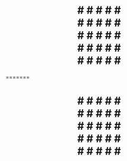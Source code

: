 
<h1 align="center"> # # # # # <br> # # # # # <br> # # # # # <br> # # # # # <br> # # # # # </h1>
=======
<h1 align="center"> # # # # # <br> # # # # # <br> # # # # # <br> # # # # # <br> # # # # # </h1>

